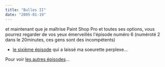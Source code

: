 ```yaml
---
title: "Bulles II"
date: "2005-01-19"
---
```


et maintenant que je maîtrise Paint Shop Pro et toutes ses options, vous pourrez regarder de vos yeux émerveillés l'épisode numéro 6 (numéroté 2 dans le 20minutes, ces gens sont des incompétents)

- [le sixième épisode](/images/larcenet6.jpg) qui a laissé ma soeurette perplexe...

Pour voir [les autres épisodes](/index.php?2005/01/17/261-bulles)...
